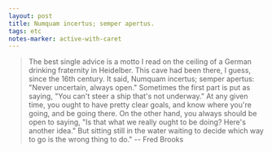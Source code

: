 ```yaml
---
layout: post
title: Numquam incertus; semper apertus.
tags: etc
notes-marker: active-with-caret
---
```

> The best single advice is a motto I read on the ceiling of a German drinking fraternity in Heidelber. This cave had been there, I guess, since the 16th century. It said, Numquam incertus; semper apertus: "Never uncertain, always open." Sometimes the first part is put as saying, "You can't steer a ship that's not underway." At any given time, you ought to have pretty clear goals, and know where you're going, and be going there. On the other hand, you always should be open to saying, "Is that what we really ought to be doing? Here's another idea." But sitting still in the water waiting to decide which way to go is the wrong thing to do."
-- Fred Brooks
